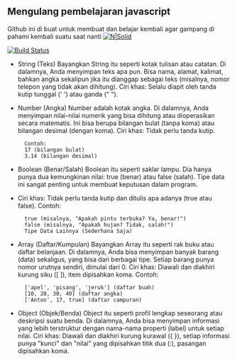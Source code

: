 ## Mengulang pembelajaran javascript
Github ini di buat untuk membuat dan belajar kembali agar gampang di pahami kembali suatu saat nanti
[![N|Solid](https://cldup.com/dTxpPi9lDf.thumb.png)](https://nodesource.com/products/nsolid)

[![Build Status](https://travis-ci.org/joemccann/dillinger.svg?branch=master)](https://travis-ci.org/joemccann/dillinger)

- String (Teks)
Bayangkan String itu seperti kotak tulisan atau catatan. Di dalamnya, Anda menyimpan teks apa pun. Bisa nama, alamat, kalimat, bahkan angka sekalipun jika itu dianggap sebagai teks (misalnya, nomor telepon yang tidak akan dihitung).
Ciri khas: Selalu diapit oleh tanda kutip tunggal (' ') atau ganda (" ").

- Number (Angka)
Number adalah kotak angka. Di dalamnya, Anda menyimpan nilai-nilai numerik yang bisa dihitung atau dioperasikan secara matematis. Ini bisa berupa bilangan bulat (tanpa koma) atau bilangan desimal (dengan koma).
Ciri khas: Tidak perlu tanda kutip.

        Contoh:
        17 (bilangan bulat)
        3.14 (bilangan desimal)
        
- Boolean (Benar/Salah)
Boolean itu seperti saklar lampu. Dia hanya punya dua kemungkinan nilai: true (benar) atau false (salah). Tipe data ini sangat penting untuk membuat keputusan dalam program.

- Ciri khas: Tidak perlu tanda kutip dan ditulis apa adanya (true atau false).
Contoh:

        true (misalnya, "Apakah pintu terbuka? Ya, benar!")
        false (misalnya, "Apakah hujan? Tidak, salah!")
        Tipe Data Lainnya (Sederhana Saja)

- Array (Daftar/Kumpulan)
Bayangkan Array itu seperti rak buku atau daftar belanjaan. Di dalamnya, Anda bisa menyimpan banyak barang (data) sekaligus, yang bisa dari berbagai tipe. Setiap barang punya nomor urutnya sendiri, dimulai dari 0.
Ciri khas: Diawali dan diakhiri kurung siku ([ ]), item dipisahkan koma.
Contoh:

        ['apel', 'pisang', 'jeruk'] (daftar buah)
        [10, 20, 30, 40] (daftar angka)
        ['Anton', 17, true] (daftar campuran)

- Object (Objek/Benda)
Object itu seperti profil lengkap seseorang atau deskripsi suatu benda. Di dalamnya, Anda bisa menyimpan informasi yang lebih terstruktur dengan nama-nama properti (label) untuk setiap nilai.
Ciri khas: Diawali dan diakhiri kurung kurawal ({ }), setiap informasi punya "kunci" dan "nilai" yang dipisahkan titik dua (:), pasangan dipisahkan koma.
